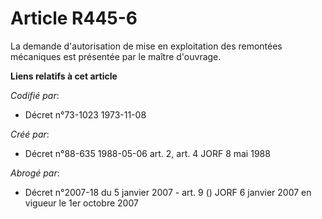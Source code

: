 # Article R445-6

La demande d'autorisation de mise en exploitation des remontées mécaniques est présentée par le maître d'ouvrage.

**Liens relatifs à cet article**

_Codifié par_:

  - Décret n°73-1023 1973-11-08

_Créé par_:

  - Décret n°88-635 1988-05-06 art. 2, art. 4 JORF 8 mai 1988

_Abrogé par_:

  - Décret n°2007-18 du 5 janvier 2007 - art. 9 () JORF 6 janvier 2007 en vigueur le 1er octobre 2007
